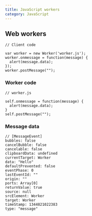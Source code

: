 ```yaml
---
title: JavaScript workers
category: JavaScript
---
```


## Web workers

    // Client code

    var worker = new Worker('worker.js');
    worker.onmessage = function(message) {
      alert(message.data);
    });
    worker.postMessage("");

### Worker code

    // worker.js

    self.onmessage = function(message) {
      alert(message.data);
    }
    self.postMessage("");

### Message data

    // [MessageEvent]
    bubbles: false
    cancelBubble: false
    cancelable: false
    clipboardData: undefined
    currentTarget: Worker
    data: "Hello"
    defaultPrevented: false
    eventPhase: 0
    lastEventId: ""
    origin: ""
    ports: Array[0]
    returnValue: true
    source: null
    srcElement: Worker
    target: Worker
    timeStamp: 1344821022383
    type: "message"




